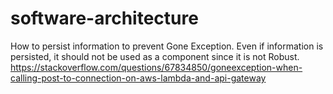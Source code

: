 # software-architecture

How to persist information to prevent Gone Exception. Even if information is persisted, it should not be used as a component since it is not Robust.
https://stackoverflow.com/questions/67834850/goneexception-when-calling-post-to-connection-on-aws-lambda-and-api-gateway
